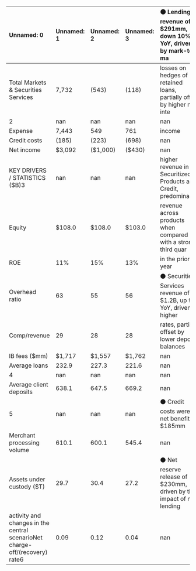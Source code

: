 | Unnamed: 0                                                                  | Unnamed: 1   | Unnamed: 2   | Unnamed: 3   | ⚫ Lending revenue of $291mm, down 10% YoY, driven by mark-to-ma        |
|:----------------------------------------------------------------------------|:-------------|:-------------|:-------------|:------------------------------------------------------------------------|
| Total Markets & Securities Services                                         | 7,732        | (543)        | (118)        | losses on hedges of retained loans, partially offset by higher net inte |
| 2                                                                           | nan          | nan          | nan          | nan                                                                     |
| Expense                                                                     | 7,443        | 549          | 761          | income                                                                  |
| Credit costs                                                                | (185)        | (223)        | (698)        | nan                                                                     |
| Net income                                                                  | $3,092       | ($1,000)     | ($430)       | nan                                                                     |
| KEY DRIVERS / STATISTICS ($B)3                                              | nan          | nan          | nan          | higher revenue in Securitized Products and Credit, predominantly        |
| Equity                                                                      | $108.0       | $108.0       | $103.0       | revenue across products when compared with a strong third quar          |
| ROE                                                                         | 11%          | 15%          | 13%          | in the prior year                                                       |
| Overhead ratio                                                              | 63           | 55           | 56           | ⚫ Securities Services revenue of $1.2B, up 9% YoY, driven by higher    |
| Comp/revenue                                                                | 29           | 28           | 28           | rates, partially offset by lower deposit balances                       |
| IB fees ($mm)                                                               | $1,717       | $1,557       | $1,762       | nan                                                                     |
| Average loans                                                               | 232.9        | 227.3        | 221.6        | nan                                                                     |
| 4                                                                           | nan          | nan          | nan          | nan                                                                     |
| Average client deposits                                                     | 638.1        | 647.5        | 669.2        | nan                                                                     |
| 5                                                                           | nan          | nan          | nan          | ⚫ Credit costs were a net benefit of $185mm                            |
| Merchant processing volume                                                  | 610.1        | 600.1        | 545.4        | nan                                                                     |
| Assets under custody ($T)                                                   | 29.7         | 30.4         | 27.2         | ⚫ Net reserve release of $230mm, driven by the impact of net lending   |
| activity and changes in the central scenarioNet charge-off/(recovery) rate6 | 0.09         | 0.12         | 0.04         | nan                                                                     |